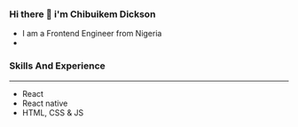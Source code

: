 ### Hi there 👋 i'm Chibuikem Dickson
- I am a Frontend Engineer from Nigeria
- 
### Skills And Experience

<hr>

- React
- React native
- HTML, CSS & JS
